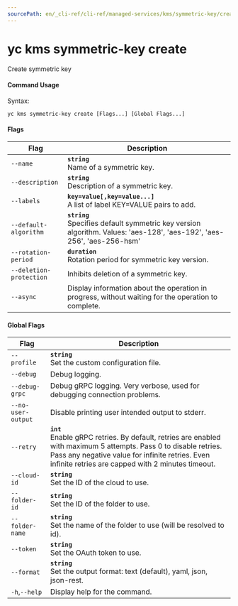 ```yaml
---
sourcePath: en/_cli-ref/cli-ref/managed-services/kms/symmetric-key/create.md
---
```

# yc kms symmetric-key create

Create symmetric key

#### Command Usage

Syntax: 

`yc kms symmetric-key create [Flags...] [Global Flags...]`

#### Flags

| Flag | Description |
|----|----|
|`--name`|<b>`string`</b><br/> Name of a symmetric key.|
|`--description`|<b>`string`</b><br/> Description of a symmetric key.|
|`--labels`|<b>`key=value[,key=value...]`</b><br/> A list of label KEY=VALUE pairs to add.|
|`--default-algorithm`|<b>`string`</b><br/> Specifies default symmetric key version algorithm. Values: 'aes-128', 'aes-192', 'aes-256', 'aes-256-hsm'|
|`--rotation-period`|<b>`duration`</b><br/> Rotation period for symmetric key version.|
|`--deletion-protection`| Inhibits deletion of a symmetric key.|
|`--async`| Display information about the operation in progress, without waiting for the operation to complete.|

#### Global Flags

| Flag | Description |
|----|----|
|`--profile`|<b>`string`</b><br/>Set the custom configuration file.|
|`--debug`|Debug logging.|
|`--debug-grpc`|Debug gRPC logging. Very verbose, used for debugging connection problems.|
|`--no-user-output`|Disable printing user intended output to stderr.|
|`--retry`|<b>`int`</b><br/>Enable gRPC retries. By default, retries are enabled with maximum 5 attempts. Pass 0 to disable retries. Pass any negative value for infinite retries. Even infinite retries are capped with 2 minutes timeout.|
|`--cloud-id`|<b>`string`</b><br/>Set the ID of the cloud to use.|
|`--folder-id`|<b>`string`</b><br/>Set the ID of the folder to use.|
|`--folder-name`|<b>`string`</b><br/>Set the name of the folder to use (will be resolved to id).|
|`--token`|<b>`string`</b><br/>Set the OAuth token to use.|
|`--format`|<b>`string`</b><br/>Set the output format: text (default), yaml, json, json-rest.|
|`-h`,`--help`|Display help for the command.|
